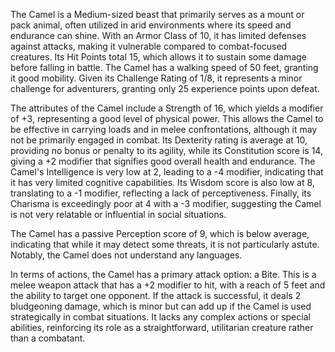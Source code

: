 The Camel is a Medium-sized beast that primarily serves as a mount or pack animal, often utilized in arid environments where its speed and endurance can shine. With an Armor Class of 10, it has limited defenses against attacks, making it vulnerable compared to combat-focused creatures. Its Hit Points total 15, which allows it to sustain some damage before falling in battle. The Camel has a walking speed of 50 feet, granting it good mobility. Given its Challenge Rating of 1/8, it represents a minor challenge for adventurers, granting only 25 experience points upon defeat. 

The attributes of the Camel include a Strength of 16, which yields a modifier of +3, representing a good level of physical power. This allows the Camel to be effective in carrying loads and in melee confrontations, although it may not be primarily engaged in combat. Its Dexterity rating is average at 10, providing no bonus or penalty to its agility, while its Constitution score is 14, giving a +2 modifier that signifies good overall health and endurance. The Camel's Intelligence is very low at 2, leading to a -4 modifier, indicating that it has very limited cognitive capabilities. Its Wisdom score is also low at 8, translating to a -1 modifier, reflecting a lack of perceptiveness. Finally, its Charisma is exceedingly poor at 4 with a -3 modifier, suggesting the Camel is not very relatable or influential in social situations.

The Camel has a passive Perception score of 9, which is below average, indicating that while it may detect some threats, it is not particularly astute. Notably, the Camel does not understand any languages.

In terms of actions, the Camel has a primary attack option: a Bite. This is a melee weapon attack that has a +2 modifier to hit, with a reach of 5 feet and the ability to target one opponent. If the attack is successful, it deals 2 bludgeoning damage, which is minor but can add up if the Camel is used strategically in combat situations. It lacks any complex actions or special abilities, reinforcing its role as a straightforward, utilitarian creature rather than a combatant.